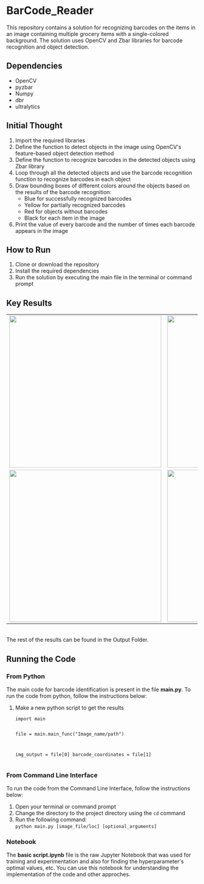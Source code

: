 # BarCode_Reader
  <p>
    This repository contains a solution for recognizing barcodes on the items in an image containing multiple grocery items with a single-colored background. The solution uses OpenCV and Zbar libraries for barcode recognition and object detection.
  </p>
  <h2>Dependencies</h2>
  <ul>
    <li>OpenCV</li>
    <li>pyzbar</li>
    <li>Numpy</li>
    
<li>dbr</li>
<li>ultralytics</li>
  </ul>
  <h2>Initial Thought</h2>
  <ol>
    <li>Import the required libraries</li>
    <li>Define the function to detect objects in the image using OpenCV's feature-based object detection method</li>
    <li>Define the function to recognize barcodes in the detected objects using Zbar library</li>
    <li>Loop through all the detected objects and use the barcode recognition function to recognize barcodes in each object</li>
    <li>Draw bounding boxes of different colors around the objects based on the results of the barcode recognition: 
      <ul>
        <li>Blue for successfully recognized barcodes</li>
        <li>Yellow for partially recognized barcodes</li>
        <li>Red for objects without barcodes</li>
        <li>Black for each item in the image</li>
      </ul>
    </li>
    <li>Print the value of every barcode and the number of times each barcode appears in the image</li>
  </ol>
  <h2>How to Run</h2>
  <ol>
    <li>Clone or download the repository</li>
    <li>Install the required dependencies</li>
    <li>Run the solution by executing the main file in the terminal or command prompt</li>
  </ol>
  
  <h2> Key Results </h2>
  
  <table>
  <tr>
            <td><img src="https://user-images.githubusercontent.com/79053599/216819562-1b09b62f-9c89-43d4-b397-1b95df9790e1.jpg" width="400" height="400"></td>
            <td><img src="https://user-images.githubusercontent.com/79053599/216819576-3c401c59-24ee-41ba-a58f-5eb8ec3010d1.jpg" width="400" height="400"></td>
         </tr>
         <tr>
            <td><img src="https://user-images.githubusercontent.com/79053599/216819624-8c15020a-1c99-4ce5-bf9d-85e2d166c844.jpg" width="400" height="400"></td>
            <td><img src="https://user-images.githubusercontent.com/79053599/216819640-9fb54cdd-e442-49cf-a6c1-f671095ffb13.jpg" width="400" height="400"></td>
         </tr>
  </table>
<br>
The rest of the results can be found in the Output Folder.


<h2>Running the Code</h2>
<h3>From Python</h3>
<p>The main code for barcode identification is present in the file <strong>main.py</strong>. To run the code from python, follow the instructions below:</p>
<ol>
  <li>Make a new python script to get the results</li>
  <pre><code>import main

file = main.main_func("Image_name/path")

img_output = file[0]
barcode_coordinates = file[1]
</code></pre>
</ol>
<h3>From Command Line Interface</h3>
<p>To run the code from the Command Line Interface, follow the instructions below:</p>
<ol>
  <li>Open your terminal or command prompt</li>
  <li>Change the directory to the project directory using the <code>cd</code> command</li>
  <li>Run the following command:<br><code>python main.py [image_file/loc] [optional_arguments]</code></li>
</ol>
<h3>Notebook</h3>
<p>The <strong>basic script.ipynb</strong> file is the raw Jupyter Notebook that was used for training and experimentation and also for finding the hyperparameter's optimal values, etc. You can use this notebook for understanding the implementation of the code and other approches.</p>



  

